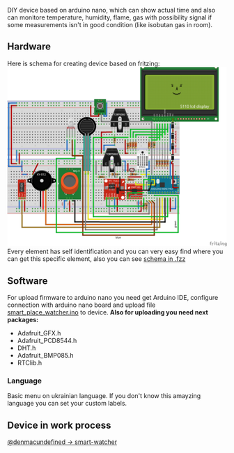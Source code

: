 DIY device based on arduino nano, which can show actual time and also can monitore temperature, humidity, flame, gas with possibility signal if some measurements isn't in good condition (like isobutan gas in room).

## Hardware
Here is schema for creating device based on fritzing:
![smart-watcher](/maket.png)
Every element has self identification and you can very easy find where you can get this specific element, also you can see [schema in .fzz](/maket.fzz)

## Software
For upload firmware to arduino nano you need get Arduino IDE, configure connection with arduino nano board and upload file [smart_place_watcher.ino](smart_place_watcher/smart_place_watcher.ino) to device.
**Also for uploading you need next packages:**
* Adafruit_GFX.h
* Adafruit_PCD8544.h
* DHT.h
* Adafruit_BMP085.h
* RTClib.h

### Language
Basic menu on ukrainian language. If you don't know this amayzing language you can set your custom labels.

## Device in work process
[@denmacundefined -> smart-watcher](https://www.instagram.com/p/BB51P2mobBkVvh-rVULdKUSqMBvu1-GBIct9Zo0/?igshid=jvuxkgrlvncv)
